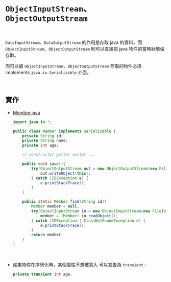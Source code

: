 # `ObjectInputStream`、`ObjectOutputStream`

<br>

`DataInputStream`、`DataOutputStream` 的作用是存取 java 的資料，而 `ObjectInputStream`、`ObjectOutputStream` 則可以直接把 java 物件的當時狀態做存取。

而可以被 `ObjectInputStream`、`ObjectOutputStream` 存取的物件必須 implements `java.io.Serializable` 介面。

<br>

## 實作

* [Member.java](./Member.java)

    ```java
    import java.io.*;

    public class Member implements Serializable {
        private String id;
        private String name;
        private int age;

        // constructor getter setter ... 

        public void save(){
            try(ObjectOutputStream out = new ObjectOutputStream(new FileOutputStream(this.id))){
                out.writeObject(this);
            } catch (IOException e) {
                e.printStackTrace();
            }
        }

        public static Member find(String id){
            Member member = null;
            try(ObjectInputStream in = new ObjectInputStream(new FileInputStream(id))) {
                member = (Member) in.readObject();
            } catch (IOException | ClassNotFoundException e) {
                e.printStackTrace();
            }
            return member;
        }
    }
    ```

    <br>

* 如果物件在序列化時，某個屬性不想被寫入
可以宣告為 `transient` : 

    ```java
    private transient int age;
    ```